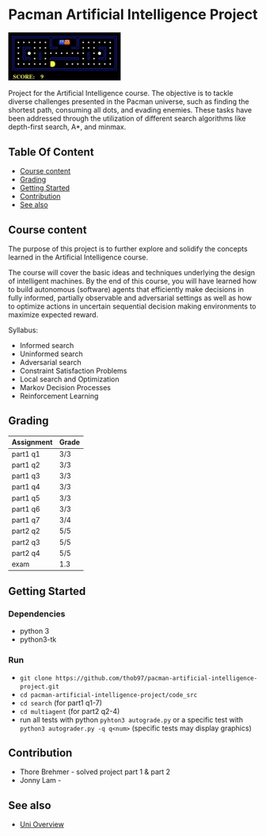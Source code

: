 # Pacman Artificial Intelligence Project

<img src="./_github_example_pictures/preview.gif" width="45%" height="45%"/>

Project for the Artificial Intelligence course. The objective is to tackle diverse challenges presented in the Pacman universe, such as finding the shortest path, consuming all dots, and evading enemies. These tasks have been addressed through the utilization of different search algorithms like depth-first search, A*, and minmax.

## Table Of Content

- [Course content](#course-content)
- [Grading](#grading)
- [Getting Started](#getting-started)
- [Contribution](#contribution)
- [See also](#see-also)


## Course content

The purpose of this project is to further explore and solidify the concepts learned in the Artificial Intelligence course.

The course will cover the basic ideas and techniques underlying the design of intelligent machines. By the end of this course, you will have learned how to build autonomous (software) agents that efficiently make decisions in fully informed, partially observable and adversarial settings as well as how to optimize actions in uncertain sequential decision making environments to maximize expected reward.

Syllabus:
- Informed search
- Uninformed search
- Adversarial search
- Constraint Satisfaction Problems
- Local search and Optimization
- Markov Decision Processes
- Reinforcement Learning


## Grading

| Assignment  | Grade |
| ------------- | ------------- |
| part1 q1  | 3/3  |
| part1 q2  | 3/3  |
| part1 q3  | 3/3  |
| part1 q4  | 3/3  |
| part1 q5  | 3/3  |
| part1 q6  | 3/3  |
| part1 q7  | 3/4  |
| part2 q2  | 5/5  |
| part2 q3  | 5/5  |
| part2 q4  | 5/5  |
| exam  | 1.3  |

## Getting Started 

### Dependencies
 * python 3
 * python3-tk

### Run
 * `git clone https://github.com/thob97/pacman-artificial-intelligence-project.git`
 * `cd pacman-artificial-intelligence-project/code_src`
 * `cd search` (for part1 q1-7)
 * `cd multiagent` (for part2 q2-4)
 * run all tests with python `pyhton3 autograde.py` or a specific test with `python3 autograder.py -q q<num>` (specific tests may display graphics)


## Contribution

* Thore Brehmer - solved project part 1 & part 2
* Jonny Lam - 

## See also
* [Uni Overview](https://github.com/thob97/uni_overview.git)
